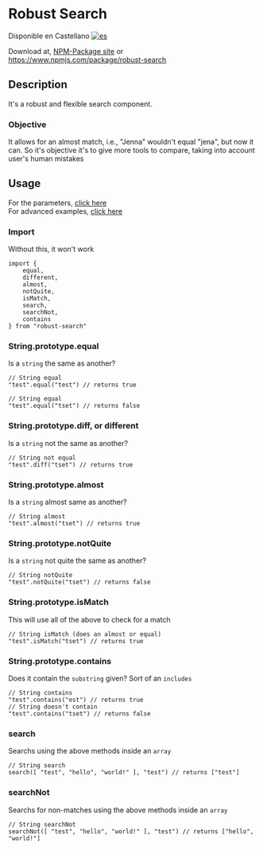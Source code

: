 # Robust Search #
Disponible en Castellano [![es](https://img.shields.io/badge/lang-es-red.svg)](/doc/es/)

Download at, [NPM-Package site](www.npmjs.com/package/robust-search) or https://www.npmjs.com/package/robust-search

## Description
It's a robust and flexible search component.
### Objective
It allows for an almost match, i.e., "Jenna" wouldn't equal "jena", but now it can.
So it's objective it's to give more tools to compare, taking into account user's human mistakes

## Usage
For the parameters, [click here](/doc/en/parameters.md)
<br />
For advanced examples, [click here](/doc/en/advanced.md)

### Import
Without this, it won't work
````
import {
    equal,
    different,
    almost,
    notQuite,
    isMatch,
    search,
    searchNot,
    contains
} from "robust-search"
````
### String.prototype.equal
Is a `string` the same as another?
````
// String equal
"test".equal("test") // returns true

// String equal
"test".equal("tset") // returns false
````
### String.prototype.diff, or different
Is a `string` not the same as another?
````
// String not equal
"test".diff("tset") // returns true
````
### String.prototype.almost
Is a `string` almost same as another?
````
// String almost
"test".almost("tset") // returns true
````
### String.prototype.notQuite
Is a `string` not quite the same as another?
````
// String notQuite
"test".notQuite("tset") // returns false
````
### String.prototype.isMatch
This will use all of the above to check for a match
````
// String isMatch (does an almost or equal)
"test".isMatch("tset") // returns true
````
### String.prototype.contains
Does it contain the `substring` given? Sort of an `includes`
````
// String contains
"test".contains("est") // returns true
// String doesn't contain
"test".contains("tset") // returns false
````
### search
Searchs using the above methods inside an `array`
````
// String search
search([ "test", "hello", "world!" ], "test") // returns ["test"]
````
### searchNot
Searchs for non-matches using the above methods inside an `array`
````
// String searchNot
searchNot([ "test", "hello", "world!" ], "test") // returns ["hello", "world!"]
````